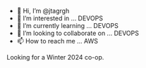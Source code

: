 - 👋 Hi, I’m @jtagrgh
- 👀 I’m interested in ...  DEVOPS
- 🌱 I’m currently learning ... DEVOPS
- 💞️ I’m looking to collaborate on ... DEVOPS
- 📫 How to reach me ... AWS

Looking for a Winter 2024 co-op.

<!---
jtagrgh/jtagrgh is a ✨ special ✨ repository because its `README.md` (this file) appears on your GitHub profile.
You can click the Preview link to take a look at your changes.
--->
